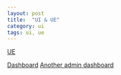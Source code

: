 ```yaml
---
layout: post
title:  "UI & UE"
category: ui
tags: ui, ue
---
```


[UE][ue]

[ue]: http://ksmx.me/blog/2014/05/02/usability-and-user-experience-design-websites/

[Dashboard][dashboard]
[Another admin dashboard][admin_dashboard]

[admin_dashboard]: http://www.bootstrapstage.com/devoops/

[dashboard]: http://www.oschina.net/news/52217/25-visually-stunning-app-dashboard-design-concepts